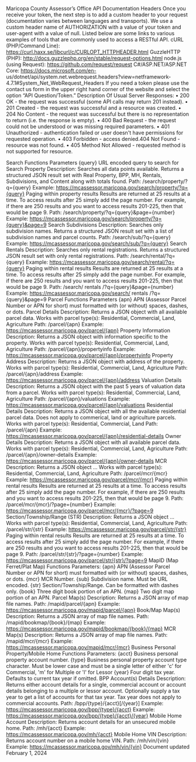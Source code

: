 Maricopa County Assessor’s Office
API Documentation
Headers
Once you receive your token, the next step is to add a custom header to your request (documentation
varies between languages and transports). We use a custom header name of AUTHORIZATION with
a value of your token and user-agent with a value of null. Listed below are some links to various
examples of tools that are commonly used to access a RESTful API.
cURL (PHP/Command Line): https://curl.haxx.se/libcurl/c/CURLOPT_HTTPHEADER.html
GuzzleHTTP (PHP): http://docs.guzzlephp.org/en/stable/request-options.html
node.js (using Request): https://github.com/request/request
C#/ASP.NET/ASP.NET Core: https://docs.microsoft.com/en-
us/dotnet/api/system.net.webrequest.headers?view=netframework-
4.7.1#System_Net_WebRequest_Headers
If you need a token please use the contact us form in the upper right hand corner of the website and
select the option “API Question/Token.”
Description Of Usual Server Responses:
• 200 OK - the request was successful (some API calls may return 201 instead).
• 201 Created - the request was successful and a resource was created.
• 204 No Content - the request was successful but there is no representation to return (i.e. the response
is empty).
• 400 Bad Request - the request could not be understood or was missing required parameters.
• 401 Unauthorized - authentication failed or user doesn't have permissions for requested operation.
• 403 Forbidden - access denied.404 Not Found - resource was not found.
• 405 Method Not Allowed - requested method is not supported for resource.

Search Functions
Parameters
{query}
URL encoded query to search for
Search Property
Description: Searches all data points available. Returns a structured JSON result set with Real
Property, BPP, MH, Rentals, Subdivisions, and Content along with totals found.
Path: /search/property/?q={query}
Example: https://mcassessor.maricopa.gov/search/property/?q={query}
Paging within property results
Results are returned at 25 results at a time. To access results after 25 simply add the page number.
For example, if there are 250 results and you want to access results 201-225, then that would be
page 9.
Path: /search/property/?q={query}&page={number}
Example: https://mcassessor.maricopa.gov/search/property/?q={query}&page=9
Search Subdivisions
Description: Searches only subdivision names. Returns a structured JSON result set with a list of
subdivision names and parcel counts.
Path: /search/sub/?q={query}
Example: https://mcassessor.maricopa.gov/search/sub/?q={query}
Search Rentals
Description: Searches only rental registrations. Returns a structured JSON result set with only rental
registrations.
Path: /search/rental/?q={query}
Example: https://mcassessor.maricopa.gov/search/rental/?q={query}
Paging within rental results
Results are returned at 25 results at a time. To access results after 25 simply add the page number.
For example, if there are 250 results and you want to access results 201-225, then that would be
page 9.
Path: /search/ rentals /?q={query}&page={number}
Example: https://mcassessor.maricopa.gov/search/ rentals /?q={query}&page=9
Parcel Functions
Parameters
{apn}
APN (Assessor Parcel Number or APN for short) must formatted with (or without) spaces, dashes, or
dots.
Parcel Details
Description: Returns a JSON object with all available parcel data.
Works with parcel type(s): Residential, Commercial, Land, Agriculture
Path: /parcel/{apn}
Example: https://mcassessor.maricopa.gov/parcel/{apn}
Property Information
Description: Returns a JSON object with information specific to the property.
Works with parcel type(s): Residential, Commercial, Land, Agriculture
Path: /parcel/{apn}/propertyinfo
Example: https://mcassessor.maricopa.gov/parcel/{apn}/propertyinfo
Property Address
Description: Returns a JSON object with address of the property.
Works with parcel type(s): Residential, Commercial, Land, Agriculture
Path: /parcel/{apn}/address
Example: https://mcassessor.maricopa.gov/parcel/{apn}/address
Valuation Details
Description: Returns a JSON object with the past 5 years of valuation data from a parcel.
Works with parcel type(s): Residential, Commercial, Land, Agriculture
Path: /parcel/{apn}/valuations
Example: https://mcassessor.maricopa.gov/parcel/{apn}/valuations
Residential Details
Description: Returns a JSON object with all the available residential parcel data. Does not apply to
commerical, land or agriculture parcels.
Works with parcel type(s): Residential, Commercial, Land
Path: /parcel/{apn}
Example: https://mcassessor.maricopa.gov/parcel/{apn}/residential-details
Owner Details
Description: Returns a JSON object with all available parcel data.
Works with parcel type(s): Residential, Commercial, Land, Agriculture
Path: /parcel/{apn}/owner-details
Example: https://mcassessor.maricopa.gov/parcel/{apn}/owner-details
MCR
Description: Returns a JSON object ...
Works with parcel type(s): Residential, Commercial, Land, Agriculture
Path: /parcel/mcr/{mcr}
Example: https://mcassessor.maricopa.gov/parcel/mcr/{mcr}
Paging within rental results
Results are returned at 25 results at a time. To access results after 25 simply add the page number.
For example, if there are 250 results and you want to access results 201-225, then that would be
page 9.
Path: /parcel/mcr/{mcr}/?page={number}
Example: https://mcassessor.maricopa.gov/parcel/mcr/{mcr}/?page=9
Section/Township/Range (STR)
Description: Returns a JSON object ...
Works with parcel type(s): Residential, Commercial, Land, Agriculture
Path: /parcel/str/{str}
Example: https://mcassessor.maricopa.gov/parcel/str/{str}
Paging within rental results
Results are returned at 25 results at a time. To access results after 25 simply add the page number.
For example, if there are 250 results and you want to access results 201-225, then that would be
page 9.
Path: /parcel/str/{str}/?page={number}
Example: https://mcassessor.maricopa.gov/parcel/str/{str}/?page=9
MapID (Map Ferret/Plat Map)
Functions
Parameters:
{apn}
APN (Assessor Parcel Number or APN for short) must formatted with (or without) spaces, dashes, or
dots.
{mcr}
MCR Number.
{sub}
Subdivision name. Must be URL encoded.
{str}
Section/Township/Range. Can be formatted with dashes only.
{book}
Three digit book portion of an APN.
{map}
Two digit map portion of an APN.
Parcel Map(s)
Description: Returns a JSON array of map file names.
Path: /mapid/parcel/{apn}
Example: https://mcassessor.maricopa.gov/mapid/parcel/{apn}
Book/Map Map(s)
Description: Returns a JSON array of map file names.
Path: /mapid/bookmap/{book}/{map}
Example: https://mcassessor.maricopa.gov/mapid/bookmap/{book}/{map}
MCR Map(s)
Description: Returns a JSON array of map file names.
Path: /mapid/mcr/{mcr}
Example: https://mcassessor.maricopa.gov/mapid/mcr/{mcr}
Business Personal Property/Mobile
Home Functions
Parameters:
{acct}
Business personal property account number.
{type}
Business personal property account type character. Must be lower case and must be a single letter of
either 'c' for Commercial, 'm' for Multiple or 'l' for Lessor
{year}
Four digit tax year. Defaults to current tax year if omitted.
BPP Account(s) Details
Description: Returns either account details for a single, commercial account or account details
belonging to a multiple or lessor account. Optionally supply a tax year to get a list of accounts for that
tax year. Tax year does not apply to commercial accounts.
Path: /bpp/{type}/{acct}[/{year}]
Example: https://mcassessor.maricopa.gov/bpp/{type}/{acct}
Example: https://mcassessor.maricopa.gov/bpp/{type}/{acct}/{year}
Mobile Home Account
Description: Returns account details for an unsecured mobile home.
Path: /mh/{acct}
Example: https://mcassessor.maricopa.gov/mh/{acct}
Mobile Home VIN
Description: Returns account number on a mobile home VIN.
Path: /mh/vin/{vin}
Example: https://mcassessor.maricopa.gov/mh/vin/{vin}
Document updated February 1, 2024